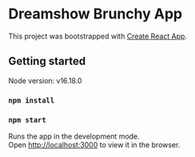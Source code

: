 # Dreamshow Brunchy App

This project was bootstrapped with [Create React App](https://github.com/facebook/create-react-app).

## Getting started

Node version: v16.18.0

### `npm install`

### `npm start`

Runs the app in the development mode.\
Open [http://localhost:3000](http://localhost:3000) to view it in the browser.
